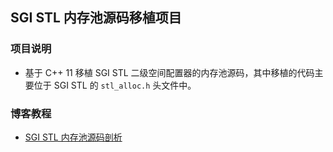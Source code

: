 ## SGI STL 内存池源码移植项目

### 项目说明

- 基于 C++ 11 移植 SGI STL 二级空间配置器的内存池源码，其中移植的代码主要位于 SGI STL 的 `stl_alloc.h` 头文件中。

### 博客教程

- [SGI STL 内存池源码剖析](https://www.techgrow.cn/posts/712a574b.html)

